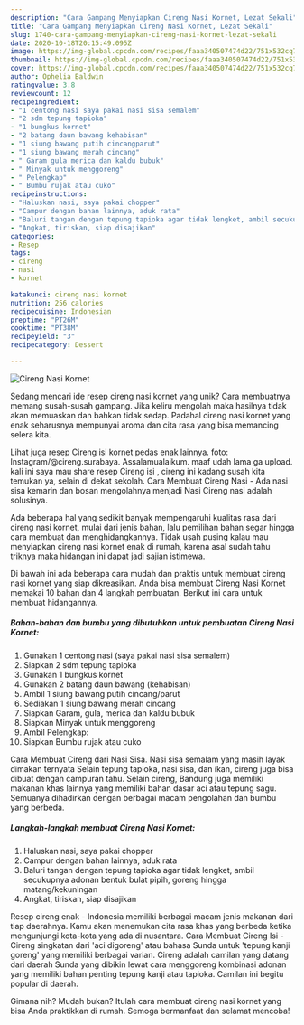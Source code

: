 ```yaml
---
description: "Cara Gampang Menyiapkan Cireng Nasi Kornet, Lezat Sekali"
title: "Cara Gampang Menyiapkan Cireng Nasi Kornet, Lezat Sekali"
slug: 1740-cara-gampang-menyiapkan-cireng-nasi-kornet-lezat-sekali
date: 2020-10-18T20:15:49.095Z
image: https://img-global.cpcdn.com/recipes/faaa340507474d22/751x532cq70/cireng-nasi-kornet-foto-resep-utama.jpg
thumbnail: https://img-global.cpcdn.com/recipes/faaa340507474d22/751x532cq70/cireng-nasi-kornet-foto-resep-utama.jpg
cover: https://img-global.cpcdn.com/recipes/faaa340507474d22/751x532cq70/cireng-nasi-kornet-foto-resep-utama.jpg
author: Ophelia Baldwin
ratingvalue: 3.8
reviewcount: 12
recipeingredient:
- "1 centong nasi saya pakai nasi sisa semalem"
- "2 sdm tepung tapioka"
- "1 bungkus kornet"
- "2 batang daun bawang kehabisan"
- "1 siung bawang putih cincangparut"
- "1 siung bawang merah cincang"
- " Garam gula merica dan kaldu bubuk"
- " Minyak untuk menggoreng"
- " Pelengkap"
- " Bumbu rujak atau cuko"
recipeinstructions:
- "Haluskan nasi, saya pakai chopper"
- "Campur dengan bahan lainnya, aduk rata"
- "Baluri tangan dengan tepung tapioka agar tidak lengket, ambil secukupnya adonan bentuk bulat pipih, goreng hingga matang/kekuningan"
- "Angkat, tiriskan, siap disajikan"
categories:
- Resep
tags:
- cireng
- nasi
- kornet

katakunci: cireng nasi kornet 
nutrition: 256 calories
recipecuisine: Indonesian
preptime: "PT26M"
cooktime: "PT38M"
recipeyield: "3"
recipecategory: Dessert

---
```



![Cireng Nasi Kornet](https://img-global.cpcdn.com/recipes/faaa340507474d22/751x532cq70/cireng-nasi-kornet-foto-resep-utama.jpg)

Sedang mencari ide resep cireng nasi kornet yang unik? Cara membuatnya memang susah-susah gampang. Jika keliru mengolah maka hasilnya tidak akan memuaskan dan bahkan tidak sedap. Padahal cireng nasi kornet yang enak seharusnya mempunyai aroma dan cita rasa yang bisa memancing selera kita.

Lihat juga resep Cireng isi kornet pedas enak lainnya. foto: Instagram/@cireng.surabaya. Assalamualaikum. maaf udah lama ga upload. kali ini saya mau share resep Cireng isi , cireng ini kadang susah kita temukan ya, selain di dekat sekolah. Cara Membuat Cireng Nasi - Ada nasi sisa kemarin dan bosan mengolahnya menjadi Nasi Cireng nasi adalah solusinya.

Ada beberapa hal yang sedikit banyak mempengaruhi kualitas rasa dari cireng nasi kornet, mulai dari jenis bahan, lalu pemilihan bahan segar hingga cara membuat dan menghidangkannya. Tidak usah pusing kalau mau menyiapkan cireng nasi kornet enak di rumah, karena asal sudah tahu triknya maka hidangan ini dapat jadi sajian istimewa.


Di bawah ini ada beberapa cara mudah dan praktis untuk membuat cireng nasi kornet yang siap dikreasikan. Anda bisa membuat Cireng Nasi Kornet memakai 10 bahan dan 4 langkah pembuatan. Berikut ini cara untuk membuat hidangannya.

<!--inarticleads1-->

##### Bahan-bahan dan bumbu yang dibutuhkan untuk pembuatan Cireng Nasi Kornet:

1. Gunakan 1 centong nasi (saya pakai nasi sisa semalem)
1. Siapkan 2 sdm tepung tapioka
1. Gunakan 1 bungkus kornet
1. Gunakan 2 batang daun bawang (kehabisan)
1. Ambil 1 siung bawang putih cincang/parut
1. Sediakan 1 siung bawang merah cincang
1. Siapkan  Garam, gula, merica dan kaldu bubuk
1. Siapkan  Minyak untuk menggoreng
1. Ambil  Pelengkap:
1. Siapkan  Bumbu rujak atau cuko


Cara Membuat Cireng dari Nasi Sisa. Nasi sisa semalam yang masih layak dimakan ternyata Selain tepung tapioka, nasi sisa, dan ikan, cireng juga bisa dibuat dengan campuran tahu. Selain cireng, Bandung juga memiliki makanan khas lainnya yang memiliki bahan dasar aci atau tepung sagu. Semuanya dihadirkan dengan berbagai macam pengolahan dan bumbu yang berbeda. 

<!--inarticleads2-->

##### Langkah-langkah membuat Cireng Nasi Kornet:

1. Haluskan nasi, saya pakai chopper
1. Campur dengan bahan lainnya, aduk rata
1. Baluri tangan dengan tepung tapioka agar tidak lengket, ambil secukupnya adonan bentuk bulat pipih, goreng hingga matang/kekuningan
1. Angkat, tiriskan, siap disajikan


Resep cireng enak - Indonesia memiliki berbagai macam jenis makanan dari tiap daerahnya. Kamu akan menemukan cita rasa khas yang berbeda ketika mengunjungi kota-kota yang ada di nusantara. Cara Membuat Cireng Isi - Cireng singkatan dari &#39;aci digoreng&#39; atau bahasa Sunda untuk &#39;tepung kanji goreng&#39; yang memiliki berbagai varian. Cireng adalah camilan yang datang dari daerah Sunda yang dibikin lewat cara menggoreng kombinasi adonan yang memiliki bahan penting tepung kanji atau tapioka. Camilan ini begitu popular di daerah. 

Gimana nih? Mudah bukan? Itulah cara membuat cireng nasi kornet yang bisa Anda praktikkan di rumah. Semoga bermanfaat dan selamat mencoba!
